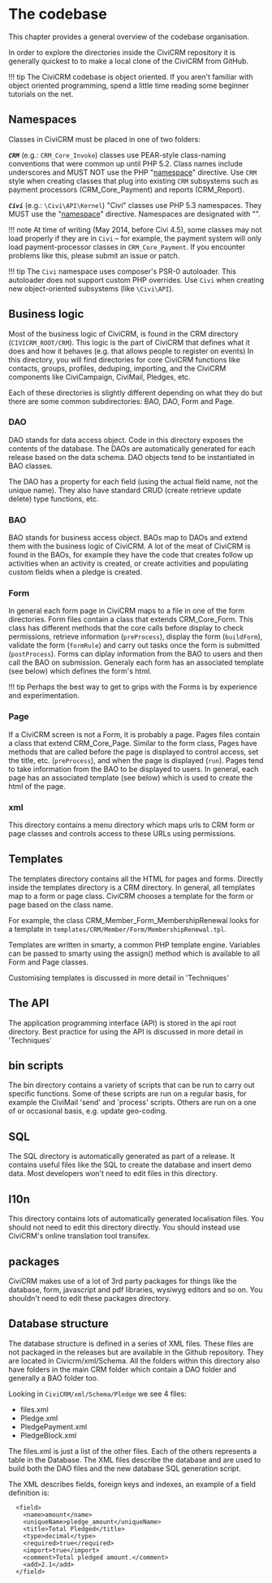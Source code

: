 # The codebase

This chapter provides a general overview of the codebase organisation.

In order to explore the directories inside the CiviCRM repository it is
generally quickest to to make a local clone of the CiviCRM from GitHub.

!!! tip
    The CiviCRM codebase is object oriented. If you aren't familiar with object
    oriented programming, spend a little time reading some beginner tutorials on
    the net.

## Namespaces
Classes in CiviCRM must be placed in one of two folders:

***`CRM`*** (e.g.: `CRM_Core_Invoke`)
classes use PEAR-style class-naming conventions that were common up until
PHP 5.2. Class names include underscores and MUST NOT use the PHP
"[namespace](http://php.net/namespace)"
directive. Use `CRM` style when creating classes that plug into existing `CRM`
subsystems such
as payment processors (CRM_Core_Payment) and reports (CRM_Report).

***`Civi`*** (e.g.: `\Civi\API\Kernel`)
"Civi" classes use PHP 5.3 namespaces. They MUST use the
"[namespace](http://php.net/namespace)" directive.
Namespaces are designated with "\".

!!! note
    At time of writing (May 2014, before Civi 4.5), some classes may not load
    properly if they are in `Civi` – for example, the payment system will only load
    payment-processor classes in `CRM_Core_Payment`. If you encounter problems like
    this, please submit an issue or patch.

!!! tip
    The `Civi` namespace uses composer's PSR-0 autoloader. This autoloader does not
    support custom PHP overrides.
    Use `Civi` when creating new object-oriented subsystems (like `\Civi\API`).

## Business logic
Most of the business logic of CiviCRM, is found in the CRM directory (`CIVICRM_ROOT/CRM`).
This logic is the part of CiviCRM that
defines what it does and how it behaves
(e.g. that allows people to register on events)
In this directory, you will find directories for core CiviCRM functions like
contacts, groups, profiles, deduping, importing, and the CiviCRM components
like CiviCampaign, CiviMail, Pledges, etc.

Each of these directories is slightly different depending on what they do but
there are some common subdirectories: BAO, DAO, Form and Page.

### DAO
DAO stands for data access object.  Code in this directory exposes the contents
of the database.  The DAOs are automatically generated for each release based
on the data schema.  DAO objects tend to be instantiated in BAO classes.

The DAO has a property for each field (using the actual field name, not the
unique name).  They also have standard CRUD (create retrieve update delete) type
functions, etc. <!--fixme why the etc? what else?? -->

### BAO
BAO stands for business access object.  BAOs map to DAOs and extend them with
the business logic of CiviCRM.  A lot of the meat of CiviCRM is found in the
BAOs, for example they have the code that creates follow up activities when an
activity is created, or create activities and populating custom fields when a
pledge is created.

### Form
In general each form page in CiviCRM maps to a file in one of
the form directories.  Form files contain a class that extends CRM_Core_Form.
This class has different methods that the core calls before display to
check permissions, retrieve information (`preProcess`), display
the form (`buildForm`), validate the form (`formRule`) and carry out tasks once the
form is submitted (`postProcess`).  Forms can diplay information from the BAO
to users and then call the BAO on submission. Generaly each form has an
associated template (see below) which defines the form's html.

!!! tip
    Perhaps the best way to get to grips with the Forms is by experience and
    experimentation.

### Page
If a CiviCRM screen is not a Form, it is probably a page.  Pages files contain a
class that extend CRM_Core_Page.  Similar to the form class, Pages have methods
that are called before the page is displayed to control access, set the title,
etc. (`preProcess`), and when the page is displayed (`run`). Pages tend to
take information from the BAO to be displayed to users. In general, each
page has an associated template (see below) which is used to create the
html of the page.

### xml
This directory contains a menu directory which maps urls to CRM form or page
classes and controls access to these URLs using permissions.

## Templates
The templates directory contains all the HTML for pages and forms.  Directly
inside the templates directory is a CRM directory.  In general, all templates
map to a form or page class.  CiviCRM chooses a template for the form or page
based on the class name.

For example, the class CRM_Member_Form_MembershipRenewal looks for a template
in `templates/CRM/Member/Form/MembershipRenewal.tpl`.

Templates are written in smarty, a common PHP template engine.  Variables can
be passed to smarty using the assign() method which is available to all Form
and Page classes.

Customising templates is discussed in more detail in 'Techniques'

## The API
The application programming interface (API) is stored in the api root
directory.  Best practice for using the API is discussed in more detail in
'Techniques'

## bin scripts
The bin directory contains a variety of scripts that can be run to carry out
specific functions.  Some of these scripts are run on a regular basis, for
example the CiviMail 'send' and 'process' scripts.  Others are run on a one of
or occasional basis, e.g. update geo-coding.

## SQL
The SQL directory is automatically generated as part of a release.  It contains
useful files like the SQL to create the database and insert demo data. Most
developers won't need to edit files in this directory.

## l10n
This directory contains lots of automatically generated localisation files.
You should not need to edit this directory directly.  You should instead use
CiviCRM's online translation tool transifex.

## packages
CiviCRM makes use of a lot of 3rd party packages for things like the database,
        form, javascript and pdf libraries, wysiwyg editors and so on.  You
        shouldn't need to edit these packages directory.

## Database structure
The database structure is defined in a series of XML files.  These files are
not packaged in the releases but are available in the Github repository. They
are located in Civicrm/xml/Schema. All the folders within this directory also
have folders in the main CRM folder which contain a DAO folder and generally a
BAO folder too.

Looking in `CiviCRM/xml/Schema/Pledge` we see 4 files:

- files.xml
- Pledge.xml
- PledgePayment.xml
- PledgeBlock.xml

The files.xml is just a list of the other files. Each of the others represents a
table in the Database. The XML files describe the database and are used to
build both the DAO files and the new database SQL generation script.

The XML describes fields, foreign keys and indexes, an example of a field definition is:

```
  <field>
    <name>amount</name>
    <uniqueName>pledge_amount</uniqueName>
    <title>Total Pledged</title>
    <type>decimal</type>
    <required>true</required>
    <import>true</import>
    <comment>Total pledged amount.</comment>
    <add>2.1</add>
  </field>
```
